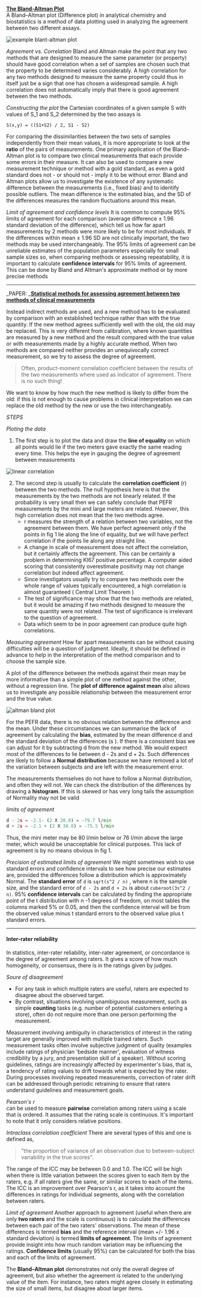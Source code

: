 
[__The Bland-Altman Plot__](https://en.wikipedia.org/wiki/Bland%E2%80%93Altman_plot)  
A Bland–Altman plot (Difference plot) in analytical chemistry and biostatistics is a method of data plotting used in analyzing the agreement between two different assays.

![example blant-altman plot](https://upload.wikimedia.org/wikipedia/commons/f/f8/Bland-Alman_Plot_with_CI%27s_on_LOA.png)

_Agreement vs. Correlation_
Bland and Altman make the point that any two methods that are designed to measure the same parameter (or property) should have good correlation when a set of samples are chosen such that the property to be determined varies considerably. A high correlation for any two methods designed to measure the same property could thus in itself just be a sign that one has chosen a widespread sample. A high correlation does not automatically imply that there is good agreement between the two methods.

_Constructing the plot_
the Cartesian coordinates of a given sample S with values of S_1 and S_2 determined by the two assays is

`S(x,y) = ((S1+S2) / 2, S1 - S2)`

For comparing the dissimilarities between the two sets of samples independently from their mean values, it is more appropriate to look at the __ratio__ of the pairs of measurements. One primary application of the Bland–Altman plot is to compare two clinical measurements that each provide some errors in their measure. It can also be used to compare a new measurement technique or method with a gold standard, as even a gold standard does not - or should not - imply it to be without error. Bland and Altman plots allow us to investigate the existence of any systematic difference between the measurements (i.e., fixed bias) and to identify possible outliers. The mean difference is the estimated bias, and the SD of the differences measures the random fluctuations around this mean.

_Limit of agreement and confidence levels_
It is common to compute 95% limits of agreement for each comparison (average difference ± 1.96 standard deviation of the difference), which tell us how far apart measurements by 2 methods were more likely to be for most individuals. If the differences within mean ± 1.96 SD are not clinically important, the two methods may be used interchangeably. The 95% limits of agreement can be unreliable estimates of the population parameters especially for small sample sizes so, when comparing methods or assessing repeatability, it is important to calculate __confidence intervals__ for 95% limits of agreement. This can be done by Bland and Altman's approximate method or by more precise methods

---

_PAPER: _[__Statistical methods for assessing agreement between two methods of clinical measurements__](https://www-users.york.ac.uk/~mb55/meas/ba.pdf)  

Instead indirect methods are used, and a new method has to be evaluated by comparison with an established technique rather than with the true quantity. If the new method agrees sufficiently well with the old, the old may be replaced. This is very different from calibration, where known quantities are measured by a new method and the result compared with the true value or with measurements made by a highly accurate method. When two methods are compared neither provides an unequivocally correct measurement, so we try to assess the degree of agreement.

> Often, product-moment correlation coefficient between the results of the two measurements where used as indicator of agreement. There is no such thing!

We want to know by how much the new method is likely to differ from the old: if this is not enough to cause problems in clinical interpretation we can replace the old method by the new or use the two interchangeably.

_STEPS_

_Ploting the data_
1. The first step is to plot the data and draw the __line of equality__ on which all points would lie if
the two meters gave exactly the same reading every time. This helps the eye in gauging
the degree of agreement between measurements  

![linear correlation](https://raw.githubusercontent.com/tt6746690/CSC148/master/299manuscript/img/linear%20correlation%20bland-altman%20example.PNG)


2. The second step is usually to calculate the __correlation coefficient__ (r) between the two
methods. The null hypothesis here is that the measurements by the two methods are not linearly related. If the probability is very small then we can safely conclude that PEFR measurements by the mini and large meters are related.
_However_, this high correlation does not mean that the two methods agree.  
    + r measures the strength of a relation between two variables, not the agreement between them. We have perfect agreement only if the points in fig 1 lie along the line of equality, but we will have perfect correlation if the points lie along any straight line.
    + A change in scale of measurement does not affect the correlation, but it certainly affects the agreement. This can be certainly a problem in determining KI67 positive percentage. A computer aided scoring that consistently overestimate positivity may not change correlation but indeed affect agreement.  
    +  Since investigators usually try to compare two methods over the whole range of values typically encountered, a high correlation is almost guaranteed ( Central Limit Theorem )  
    + The test of significance may show that the two methods are related, but it would be amazing if two methods designed to measure the same quantity were not related. The test of significance is irrelevant to the question of agreement.
    +  Data which seem to be in poor agreement can produce quite high correlations.  

_Measuring agreement_
How far apart measurements can be without causing difficulties will be a question of judgment. Ideally, it should be defined in advance to help in the interpretation of the method comparison and to choose the sample size.

A plot of the difference between the methods against their mean may be more informative than a simple plot of one method against the other, without a regression line.  The __plot of difference against mean__ also allows us to investigate any possible relationship between the measurement error and the true value.

![altman bland plot](https://raw.githubusercontent.com/tt6746690/CSC148/master/299manuscript/img/difference%20against%20mean%20for%20PEPR%20data.PNG)


For the PEFR data, there is no obvious relation between the difference and the mean. Under these circumstances we can summarise the lack of agreement by calculating the __bias__, estimated by the mean difference d and the standard deviation of the differences (s ).  If there is a consistent bias we can adjust for it by subtracting d from the new method. We would expect most of the differences to lie between d - 2s and d + 2s. Such differences are
likely to follow a __Normal distribution__ because we have removed a lot of the variation between subjects and are left with the measurement error.

The measurements themselves do not have to follow a Normal distribution, and often they will not. We can check the distribution of the differences by drawing a __histogram__. If this is skewed or has very long tails the assumption of
Normality may not be valid

_limits of agreement_  

```python
d - 2s = -2.1- (2 X 38.8) = -79.7 l/min
d + 2s = -2.1 + (2 X 38.8) = -75.5 l/min
```

Thus, the mini meter may be 80 l/min below or 76 l/min above the large meter, which would be unacceptable for clinical purposes. This lack of agreement is by no means obvious in fig 1.


_Precision of estimated limits of agreement_
We might sometimes wish to use standard errors and confidence intervals to see how precise our estimates are, provided the differences follow a distribution which is approximately Normal. The __standard error__ of `d` is `sqrt(s^2 / n)`
, where n is the sample size, and the standard error of `d - 2s` and `d + 2s` is about `cuberoot(3s^2 / n)`. 95% __confidence intervals__ can be calculated by finding the appropriate point of the t distribution with n -1 degrees of freedom, on most tables the columns marked 5% or 0.05, and then the confidence interval will be from the observed value minus t standard errors to the observed value plus t standard errors.



---

#### Inter-rater reliability

In statistics, inter-rater reliability, inter-rater agreement, or concordance is the degree of agreement among raters. It gives a score of how much homogeneity, or consensus, there is in the ratings given by judges.

_Soure of disagreement_
+ For any task in which multiple raters are useful, raters are expected to disagree about the observed target.  
+ By contrast, situations involving unambiguous measurement, such as simple __counting__ tasks (e.g. number of potential customers entering a store), often do not require more than one person performing the measurement.   

Measurement involving ambiguity in characteristics of interest in the rating target are generally improved with multiple trained raters. Such measurement tasks often involve subjective judgment of quality (examples include ratings of physician 'bedside manner', evaluation of witness credibility by a jury, and presentation skill of a speaker). Without scoring guidelines, ratings are increasingly affected by experimenter's bias, that is, a tendency of rating values to drift towards what is expected by the rater. During processes involving repeated measurements, correction of rater drift can be addressed through periodic retraining to ensure that raters understand guidelines and measurement goals.


_Pearson's r_  
can be used to measure __pairwise__ correlation among raters using a scale that is ordered. It assumes that the rating scale is continuous. It's important to note that it only considers relative positions.  

_Intraclass correlation coefficient_
There are several types of this and one is defined as,

> "the proportion of variance of an observation due to between-subject variability in the true scores".

 The range of the ICC may be between 0.0 and 1.0. The ICC will be high when there is little variation between the scores given to each item by the raters, e.g. if all raters give the same, or similar scores to each of the items. The ICC is an improvement over Pearson's r, as it takes into account the differences in ratings for individual segments, along with the correlation between raters.

 _Limit of agreement_
 Another approach to agreement (useful when there are only __two raters__ and the scale is continuous) is to calculate the differences between each pair of the two raters' observations. The mean of these differences is termed __bias__ and the reference interval (mean +/- 1.96 x standard deviation) is termed __limits of agreement__. The limits of agreement provide insight into how much random variation may be influencing the ratings. __Confidence limits__ (usually 95%) can be calculated for both the bias and each of the limits of agreement.  

The __Bland–Altman plot__ demonstrates not only the overall degree of agreement, but also whether the agreement is related to the underlying value of the item. For instance, two raters might agree closely in estimating the size of small items, but disagree about larger items.
